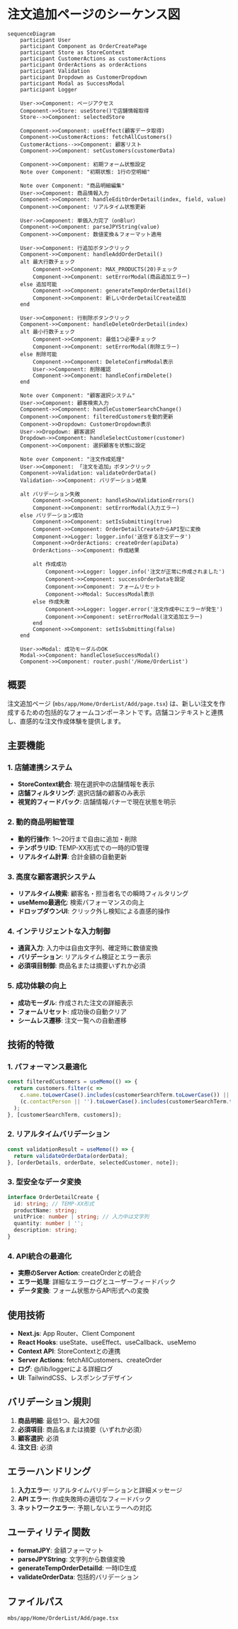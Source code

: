 # 注文追加ページのシーケンス図

```mermaid
sequenceDiagram
    participant User
    participant Component as OrderCreatePage
    participant Store as StoreContext
    participant CustomerActions as customerActions
    participant OrderActions as orderActions
    participant Validation
    participant Dropdown as CustomerDropdown
    participant Modal as SuccessModal
    participant Logger

    User->>Component: ページアクセス
    Component->>Store: useStore()で店舗情報取得
    Store-->>Component: selectedStore

    Component->>Component: useEffect(顧客データ取得)
    Component->>CustomerActions: fetchAllCustomers()
    CustomerActions-->>Component: 顧客リスト
    Component->>Component: setCustomers(customerData)

    Component->>Component: 初期フォーム状態設定
    Note over Component: "初期状態: 1行の空明細"

    Note over Component: "商品明細編集"
    User->>Component: 商品情報入力
    Component->>Component: handleEditOrderDetail(index, field, value)
    Component->>Component: リアルタイム状態更新

    User->>Component: 単価入力完了（onBlur）
    Component->>Component: parseJPYString(value)
    Component->>Component: 数値変換＆フォーマット適用

    User->>Component: 行追加ボタンクリック
    Component->>Component: handleAddOrderDetail()
    alt 最大行数チェック
        Component->>Component: MAX_PRODUCTS(20)チェック
        Component->>Component: setErrorModal(商品追加エラー)
    else 追加可能
        Component->>Component: generateTempOrderDetailId()
        Component->>Component: 新しいOrderDetailCreate追加
    end

    User->>Component: 行削除ボタンクリック
    Component->>Component: handleDeleteOrderDetail(index)
    alt 最小行数チェック
        Component->>Component: 最低1つ必要チェック
        Component->>Component: setErrorModal(削除エラー)
    else 削除可能
        Component->>Component: DeleteConfirmModal表示
        User->>Component: 削除確認
        Component->>Component: handleConfirmDelete()
    end

    Note over Component: "顧客選択システム"
    User->>Component: 顧客検索入力
    Component->>Component: handleCustomerSearchChange()
    Component->>Component: filteredCustomersを動的更新
    Component->>Dropdown: CustomerDropdown表示
    User->>Dropdown: 顧客選択
    Dropdown->>Component: handleSelectCustomer(customer)
    Component->>Component: 選択顧客を状態に設定

    Note over Component: "注文作成処理"
    User->>Component: 「注文を追加」ボタンクリック
    Component->>Validation: validateOrderData()
    Validation-->>Component: バリデーション結果
    
    alt バリデーション失敗
        Component->>Component: handleShowValidationErrors()
        Component->>Component: setErrorModal(入力エラー)
    else バリデーション成功
        Component->>Component: setIsSubmitting(true)
        Component->>Component: OrderDetailCreateからAPI型に変換
        Component->>Logger: logger.info('送信する注文データ')
        Component->>OrderActions: createOrder(apiData)
        OrderActions-->>Component: 作成結果
        
        alt 作成成功
            Component->>Logger: logger.info('注文が正常に作成されました')
            Component->>Component: successOrderDataを設定
            Component->>Component: フォームリセット
            Component->>Modal: SuccessModal表示
        else 作成失敗
            Component->>Logger: logger.error('注文作成中にエラーが発生')
            Component->>Component: setErrorModal(注文追加エラー)
        end
        Component->>Component: setIsSubmitting(false)
    end

    User->>Modal: 成功モーダルのOK
    Modal->>Component: handleCloseSuccessModal()
    Component->>Component: router.push('/Home/OrderList')
```

## 概要

注文追加ページ (`mbs/app/Home/OrderList/Add/page.tsx`) は、新しい注文を作成するための包括的なフォームコンポーネントです。店舗コンテキストと連携し、直感的な注文作成体験を提供します。

## 主要機能

### 1. 店舗連携システム
- **StoreContext統合**: 現在選択中の店舗情報を表示
- **店舗フィルタリング**: 選択店舗の顧客のみ表示
- **視覚的フィードバック**: 店舗情報バナーで現在状態を明示

### 2. 動的商品明細管理
- **動的行操作**: 1〜20行まで自由に追加・削除
- **テンポラリID**: TEMP-XX形式での一時的ID管理
- **リアルタイム計算**: 合計金額の自動更新

### 3. 高度な顧客選択システム
- **リアルタイム検索**: 顧客名・担当者名での瞬時フィルタリング
- **useMemo最適化**: 検索パフォーマンスの向上
- **ドロップダウンUI**: クリック外し検知による直感的操作

### 4. インテリジェントな入力制御
- **通貨入力**: 入力中は自由文字列、確定時に数値変換
- **バリデーション**: リアルタイム検証とエラー表示
- **必須項目制御**: 商品名または摘要いずれか必須

### 5. 成功体験の向上
- **成功モーダル**: 作成された注文の詳細表示
- **フォームリセット**: 成功後の自動クリア
- **シームレス遷移**: 注文一覧への自動遷移

## 技術的特徴

### 1. パフォーマンス最適化
```typescript
const filteredCustomers = useMemo(() => {
  return customers.filter(c => 
    c.name.toLowerCase().includes(customerSearchTerm.toLowerCase()) ||
    (c.contactPerson || '').toLowerCase().includes(customerSearchTerm.toLowerCase())
  );
}, [customerSearchTerm, customers]);
```

### 2. リアルタイムバリデーション
```typescript
const validationResult = useMemo(() => {
  return validateOrderData(orderData);
}, [orderDetails, orderDate, selectedCustomer, note]);
```

### 3. 型安全なデータ変換
```typescript
interface OrderDetailCreate {
  id: string; // TEMP-XX形式
  productName: string;
  unitPrice: number | string; // 入力中は文字列
  quantity: number | '';
  description: string;
}
```

### 4. API統合の最適化
- **実際のServer Action**: createOrderとの統合
- **エラー処理**: 詳細なエラーログとユーザーフィードバック
- **データ変換**: フォーム状態からAPI形式への変換

## 使用技術

- **Next.js**: App Router、Client Component
- **React Hooks**: useState、useEffect、useCallback、useMemo
- **Context API**: StoreContextとの連携
- **Server Actions**: fetchAllCustomers、createOrder
- **ログ**: @/lib/loggerによる詳細ログ
- **UI**: TailwindCSS、レスポンシブデザイン

## バリデーション規則

1. **商品明細**: 最低1つ、最大20個
2. **必須項目**: 商品名または摘要（いずれか必須）
3. **顧客選択**: 必須
4. **注文日**: 必須

## エラーハンドリング

1. **入力エラー**: リアルタイムバリデーションと詳細メッセージ
2. **API エラー**: 作成失敗時の適切なフィードバック
3. **ネットワークエラー**: 予期しないエラーへの対応

## ユーティリティ関数

- **formatJPY**: 金額フォーマット
- **parseJPYString**: 文字列から数値変換
- **generateTempOrderDetailId**: 一時ID生成
- **validateOrderData**: 包括的バリデーション

## ファイルパス
`mbs/app/Home/OrderList/Add/page.tsx`